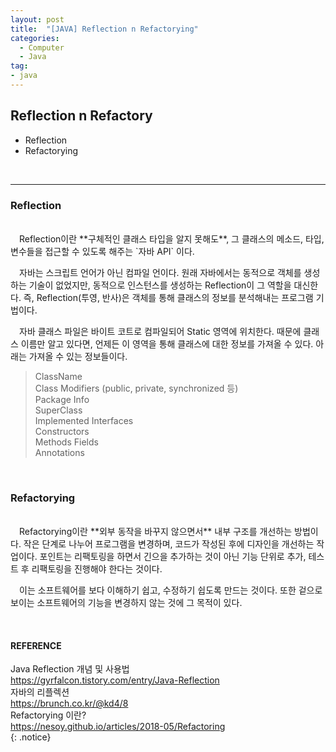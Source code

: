 ```yaml
---
layout: post
title:  "[JAVA] Reflection n Refactorying"
categories:
  - Computer
  - Java
tag:
- java 
---
```


## Reflection n Refactory

* Reflection
* Refactorying   
<br>

<hr>

### Reflection
<br>
　Reflection이란 **구체적인 클래스 타입을 알지 못해도**, 그 클래스의 메소드, 타입, 변수들을 접근할 수 있도록 해주는 `자바 API` 이다.  

　자바는 스크립트 언어가 아닌 컴파일 언이다. 원래 자바에서는 동적으로 객체를 생성하는 기술이 없었지만, 동적으로 인스턴스를 생성하는 Reflection이 그 역할을 대신한다. 즉, Reflection(투영, 반사)은 객체를 통해 클래스의 정보를 분석해내는 프로그램 기법이다.  

　자바 클래스 파일은 바이트 코트로 컴파일되어 Static 영역에 위치한다. 때문에 클래스 이름만 알고 있다면, 언제든 이 영역을 통해 클래스에 대한 정보를 가져올 수 있다. 아래는 가져올 수 있는 정보들이다.  

> ClassName <br> Class Modifiers (public, private, synchronized 등) <br> Package Info <br> SuperClass <br> Implemented Interfaces <br> Constructors <br> Methods Fields <br> Annotations

<br>

### Refactorying
<br>
　Refactorying이란 **외부 동작을 바꾸지 않으면서** 내부 구조를 개선하는 방법이다. 작은 단계로 나누어 프로그램을 변경하며, 코드가 작성된 후에 디자인을 개선하는 작업이다. 포인트는 리팩토링을 하면서 긴으을 추가하는 것이 아닌 기능 단위로 추가, 테스트 후 리팩토링을 진행해야 한다는 것이다.  

　이는 소프트웨어를 보다 이해하기 쉽고, 수정하기 쉽도록 만드는 것이다. 또한 겉으로 보이는 소프트웨어의 기능을 변경하지 않는 것에 그 목적이 있다.  

<br>

#### REFERENCE
Java Reflection 개념 및 사용법  
https://gyrfalcon.tistory.com/entry/Java-Reflection  
자바의 리플렉션  
https://brunch.co.kr/@kd4/8  
Refactorying 이란?  
https://nesoy.github.io/articles/2018-05/Refactoring  
{: .notice}